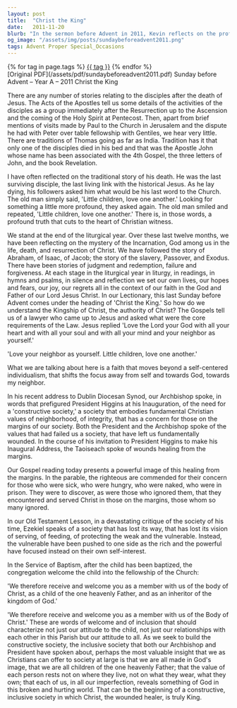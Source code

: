 ```yaml
---
layout: post
title:  "Christ the King"
date:   2011-11-20
blurb: "In the sermon before Advent in 2011, Kevin reflects on the profound truth of Christian witness and the core message of love. He emphasizes the importance of moving beyond self-centered individualism towards a faith that focuses on God and our neighbors. The sermon also discusses the societal values that align with Christian teachings, advocating for an inclusive society that recognizes the divine image in every individual."
og_image: "/assets/img/posts/sundaybeforeadvent2011.png"
tags: Advent Proper Special_Occasions
---    
```

<div class="tag-pills">
    {% for tag in page.tags %}
    <a href="{{ site.baseurl }}/tag/{{ tag | slugify }}" class="tag-pill">{{ tag }}</a>
    {% endfor %}
</div>
[Original PDF](/assets/pdf/sundaybeforeadvent2011.pdf)
Sunday before Advent – Year A – 2011
Christ the King

There are any number of stories relating to the disciples after the death of Jesus. The Acts of the Apostles tell us some details of the activities of the disciples as a group immediately after the Resurrection up to the Ascension and the coming of the Holy Spirit at Pentecost. Then, apart from brief mentions of visits made by Paul to the Church in Jerusalem and the dispute he had with Peter over table fellowship with Gentiles, we hear very little. There are traditions of Thomas going as far as India. Tradition has it that only one of the disciples died in his bed and that was the Apostle John whose name has been associated with the 4th Gospel, the three letters of John, and the book Revelation.

I have often reflected on the traditional story of his death. He was the last surviving disciple, the last living link with the historical Jesus. As he lay dying, his followers asked him what would be his last word to the Church. The old man simply said, 'Little children, love one another.' Looking for something a little more profound, they asked again. The old man smiled and repeated, 'Little children, love one another.' There is, in those words, a profound truth that cuts to the heart of Christian witness.

We stand at the end of the liturgical year. Over these last twelve months, we have been reflecting on the mystery of the Incarnation, God among us in the life, death, and resurrection of Christ. We have followed the story of Abraham, of Isaac, of Jacob; the story of the slavery, Passover, and Exodus. There have been stories of judgment and redemption, failure and forgiveness. At each stage in the liturgical year in liturgy, in readings, in hymns and psalms, in silence and reflection we set our own lives, our hopes and fears, our joy, our regrets all in the context of our faith in the God and Father of our Lord Jesus Christ. In our Lectionary, this last Sunday before Advent comes under the heading of 'Christ the King.' So how do we understand the Kingship of Christ, the authority of Christ? The Gospels tell us of a lawyer who came up to Jesus and asked what were the core requirements of the Law. Jesus replied 'Love the Lord your God with all your heart and with all your soul and with all your mind and your neighbor as yourself.'

'Love your neighbor as yourself. Little children, love one another.'

What we are talking about here is a faith that moves beyond a self-centered individualism, that shifts the focus away from self and towards God, towards my neighbor.

In his recent address to Dublin Diocesan Synod, our Archbishop spoke, in words that prefigured President Higgins at his Inauguration, of the need for a 'constructive society,' a society that embodies fundamental Christian values of neighborhood, of integrity, that has a concern for those on the margins of our society. Both the President and the Archbishop spoke of the values that had failed us a society, that have left us fundamentally wounded. In the course of his invitation to President Higgins to make his Inaugural Address, the Taoiseach spoke of wounds healing from the margins.

Our Gospel reading today presents a powerful image of this healing from the margins. In the parable, the righteous are commended for their concern for those who were sick, who were hungry, who were naked, who were in prison. They were to discover, as were those who ignored them, that they encountered and served Christ in those on the margins, those whom so many ignored.

In our Old Testament Lesson, in a devastating critique of the society of his time, Ezekiel speaks of a society that has lost its way, that has lost its vision of serving, of feeding, of protecting the weak and the vulnerable. Instead, the vulnerable have been pushed to one side as the rich and the powerful have focused instead on their own self-interest.

In the Service of Baptism, after the child has been baptized, the congregation welcome the child into the fellowship of the Church:

'We therefore receive and welcome you as a member with us of the body of Christ, as a child of the one heavenly Father, and as an inheritor of the kingdom of God.'

'We therefore receive and welcome you as a member with us of the Body of Christ.' These are words of welcome and of inclusion that should characterize not just our attitude to the child, not just our relationships with each other in this Parish but our attitude to all. As we seek to build the constructive society, the inclusive society that both our Archbishop and President have spoken about, perhaps the most valuable insight that we as Christians can offer to society at large is that we are all made in God's image, that we are all children of the one heavenly Father; that the value of each person rests not on where they live, not on what they wear, what they own; that each of us, in all our imperfection, reveals something of God in this broken and hurting world. That can be the beginning of a constructive, inclusive society in which Christ, the wounded healer, is truly King.
